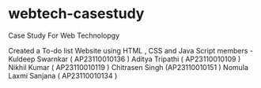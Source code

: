 # webtech-casestudy
Case Study For Web Technolopgy

Created a To-do list Website using HTML , CSS and Java Script
members - 
Kuldeep Swarnkar ( AP23110010136 )
Aditya Tripathi ( AP23110010109 )
Nikhil Kumar ( AP23110010119 )
Chitrasen Singh (AP23110010151 )
Nomula Laxmi Sanjana ( AP23110010134 )
